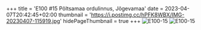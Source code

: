 +++
title = 'E100 #15 Põltsamaa ordulinnus, Jõgevamaa'
date = 2023-04-07T20:42:45+02:00
thumbnail = 'https://i.postimg.cc/hPFK8WBX/IMG-20230407-115919.jpg'
hidePageThumbnail = true
+++
![E100-15](https://i.postimg.cc/hPFK8WBX/IMG-20230407-115919.jpg)
![E100-15](https://i.postimg.cc/SRcF1RhJ/IMG-20230407-115751.jpg)